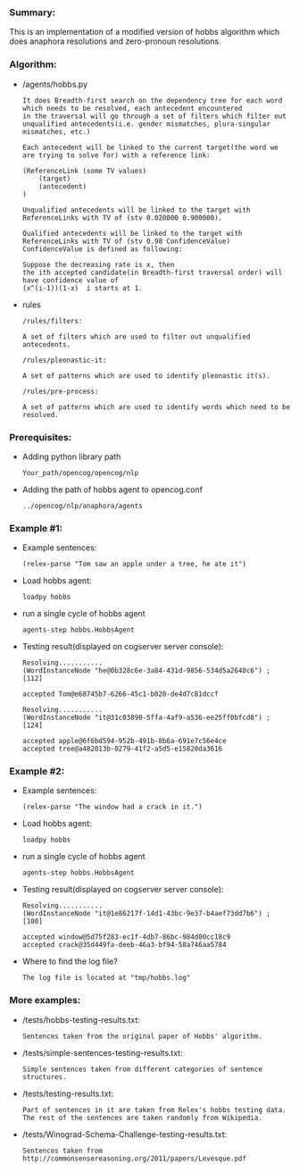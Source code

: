 ### Summary:

This is an implementation of a modified version of hobbs algorithm which does anaphora resolutions and zero-pronoun 
resolutions.

### Algorithm:

- /agents/hobbs.py

    ```
    It does Breadth-first search on the dependency tree for each word which needs to be resolved, each antecedent encountered
    in the traversal will go through a set of filters which filter out unqualified antecedents(i.e. gender mismatches, plura-singular mismatches, etc.)
    
    Each antecedent will be linked to the current target(the word we are trying to solve for) with a reference link:
    
    (ReferenceLink (some TV values)
        (target)
        (antecedent)
    )
    
    Unqualified antecedents will be linked to the target with ReferenceLinks with TV of (stv 0.020000 0.900000).
    
    Qualified antecedents will be linked to the target with ReferenceLinks with TV of (stv 0.98 ConfidenceValue)
    ConfidenceValue is defined as following:
    
    Suppose the decreasing rate is x, then
    the ith accepted candidate(in Breadth-first traversal order) will have confidence value of
    (x^(i-1))(1-x)  i starts at 1.
    
    ```
       
- rules

    ```
    /rules/filters:
    
    A set of filters which are used to filter out unqualified antecedents.
    
    /rules/pleonastic-it:
    
    A set of patterns which are used to identify pleonastic it(s).
    
    /rules/pre-process:
    
    A set of patterns which are used to identify words which need to be resolved.
    ```
 
    
### Prerequisites:

- Adding python library path

    ```
    Your_path/opencog/opencog/nlp
    ```
- Adding the path of hobbs agent to opencog.conf

    ```
    ../opencog/nlp/anaphora/agents
    ```

### Example #1:

- Example sentences:

    ```
    (relex-parse "Tom saw an apple under a tree, he ate it")
    ```
    
- Load hobbs agent:

    ```
    loadpy hobbs
    ```
- run a single cycle of hobbs agent

    ```
    agents-step hobbs.HobbsAgent
    ```

- Testing result(displayed on cogserver server console):

    ```
    Resolving...........
    (WordInstanceNode "he@0b328c6e-3a84-431d-9856-534d5a2640c6") ; [112]

    accepted Tom@e68745b7-6266-45c1-b020-de4d7c81dccf

    Resolving...........
    (WordInstanceNode "it@31c03890-5ffa-4af9-a536-ee25ff0bfcd8") ; [124]

    accepted apple@6f6bd594-952b-491b-8b6a-691e7c56e4ce
    accepted tree@a482013b-0279-41f2-a5d5-e15820da3616

    ```

### Example #2:

- Example sentences:

    ```
    (relex-parse "The window had a crack in it.")
    ```

- Load hobbs agent:

    ```
    loadpy hobbs
    ```
- run a single cycle of hobbs agent

    ```
    agents-step hobbs.HobbsAgent
    ```

- Testing result(displayed on cogserver server console):

    ```
    Resolving...........
    (WordInstanceNode "it@1e86217f-14d1-43bc-9e37-b4aef73dd7b6") ; [100]

    accepted window@5d75f283-ec1f-4db7-86bc-984d00cc18c9
    accepted crack@35d449fa-deeb-46a3-bf94-58a746aa5784

    ```

- Where to find the log file?

    ```
    The log file is located at "tmp/hobbs.log"

    ```

### More examples:

- /tests/hobbs-testing-results.txt:

    ```
    Sentences taken from the original paper of Hobbs' algorithm.
    ```
    
- /tests/simple-sentences-testing-results.txt:

    ```
    Simple sentences taken from different categories of sentence structures.

- /tests/testing-results.txt:

    ```
    Part of sentences in it are taken from Relex's hobbs testing data.
    The rest of the sentences are taken randomly from Wikipedia.
    ``` 
- /tests/Winograd-Schema-Challenge-testing-results.txt:

    ```
    Sentences taken from http://commonsensereasoning.org/2011/papers/Levesque.pdf
    ``` 